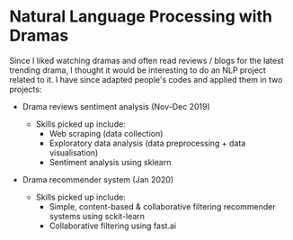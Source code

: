 # Natural Language Processing with Dramas
Since I liked watching dramas and often read reviews / blogs for the latest trending drama, I thought it would be interesting to do an NLP project related to it. I have since adapted people's codes and applied them in two projects:

- Drama reviews sentiment analysis (Nov-Dec 2019)
  - Skills picked up include:
    - Web scraping (data collection)
    - Exploratory data analysis (data preprocessing + data visualisation)
    - Sentiment analysis using sklearn

- Drama recommender system (Jan 2020)
  - Skills picked up include:
    - Simple, content-based & collaborative filtering recommender systems using sckit-learn
    - Collaborative filtering using fast.ai
